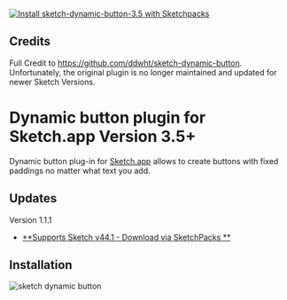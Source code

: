 [![Install sketch-dynamic-button-3.5 with Sketchpacks](http://sketchpacks-com.s3.amazonaws.com/assets/badges/sketchpacks-badge-install.png "Install sketch-dynamic-button-3.5 with Sketchpacks")](https://www.sketchpacks.com/fuggfuggfugg/sketch-dynamic-button-3-5/install)

## Credits 

Full Credit to https://github.com/ddwht/sketch-dynamic-button. Unfortunately, the original plugin is no longer maintained and updated for newer Sketch Versions.  

# Dynamic button plugin for Sketch.app Version 3.5+ 

Dynamic button plug-in for [Sketch.app](http://bohemiancoding.com/sketch/) allows to create buttons with fixed paddings no matter what text you add. 


## Updates 

Version 1.1.1

* [**Supports Sketch v44.1 - Download via SketchPacks **](https://www.sketchpacks.com/fuggfuggfugg/sketch-dynamic-button-3-5/install)

## Installation

![sketch dynamic button](https://cloud.githubusercontent.com/assets/5616123/15417221/5c374712-1e21-11e6-9a10-d9ebbe366381.gif)